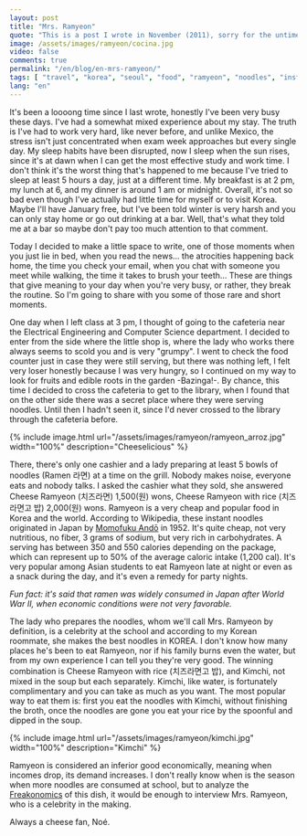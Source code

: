 ```yaml
---
layout: post
title: "Mrs. Ramyeon"
quote: "This is a post I wrote in November (2011), sorry for the untimeliness of my life story."
image: /assets/images/ramyeon/cocina.jpg
video: false
comments: true
permalink: "/en/blog/en-mrs-ramyeon/"
tags: [ "travel", "korea", "seoul", "food", "ramyeon", "noodles", "instant-noodles", "cheese", "kimchi" ]
lang: "en"
---
```


It's been a loooong time since I last wrote, honestly I've been very busy these days. I've had a somewhat mixed experience about my stay. The truth is I've had to work very hard, like never before, and unlike Mexico, the stress isn't just concentrated when exam week approaches but every single day. My sleep habits have been disrupted, now I sleep when the sun rises, since it's at dawn when I can get the most effective study and work time. I don't think it's the worst thing that's happened to me because I've tried to sleep at least 5 hours a day, just at a different time. My breakfast is at 2 pm, my lunch at 6, and my dinner is around 1 am or midnight. Overall, it's not so bad even though I've actually had little time for myself or to visit Korea. Maybe I'll have January free, but I've been told winter is very harsh and you can only stay home or go out drinking at a bar. Well, that's what they told me at a bar so maybe don't pay too much attention to that comment.

Today I decided to make a little space to write, one of those moments when you just lie in bed, when you read the news... the atrocities happening back home, the time you check your email, when you chat with someone you meet while walking, the time it takes to brush your teeth... These are things that give meaning to your day when you're very busy, or rather, they break the routine. So I'm going to share with you some of those rare and short moments.

One day when I left class at 3 pm, I thought of going to the cafeteria near the Electrical Engineering and Computer Science department. I decided to enter from the side where the little shop is, where the lady who works there always seems to scold you and is very "grumpy". I went to check the food counter just in case they were still serving, but there was nothing left, I felt very loser honestly because I was very hungry, so I continued on my way to look for fruits and edible roots in the garden -Bazinga!-. By chance, this time I decided to cross the cafeteria to get to the library, when I found that on the other side there was a secret place where they were serving noodles. Until then I hadn't seen it, since I'd never crossed to the library through the cafeteria before.

{% include image.html url="/assets/images/ramyeon/ramyeon_arroz.jpg" width="100%" description="Cheeselicious" %}

There, there's only one cashier and a lady preparing at least 5 bowls of noodles (Ramen 라면) at a time on the grill. Nobody makes noise, everyone eats and nobody talks. I asked the cashier what they sold, she answered Cheese Ramyeon (치즈라면) 1,500(원) wons, Cheese Ramyeon with rice (치즈라면고 밥) 2,000(원) wons. Ramyeon is a very cheap and popular food in Korea and the world. According to Wikipedia, these instant noodles originated in Japan by [Momofuku Andō](https://en.wikipedia.org/wiki/Momofuku_Ando) in 1952. It's quite cheap, not very nutritious, no fiber, 3 grams of sodium, but very rich in carbohydrates. A serving has between 350 and 550 calories depending on the package, which can represent up to 50% of the average caloric intake (1,200 cal). It's very popular among Asian students to eat Ramyeon late at night or even as a snack during the day, and it's even a remedy for party nights.

<cite>
Fun fact: it's said that ramen was widely consumed in Japan after World War II, when economic conditions were not very favorable.
</cite>

The lady who prepares the noodles, whom we'll call Mrs. Ramyeon by definition, is a celebrity at the school and according to my Korean roommate, she makes the best noodles in KOREA. I don't know how many places he's been to eat Ramyeon, nor if his family burns even the water, but from my own experience I can tell you they're very good. The winning combination is Cheese Ramyeon with rice (치즈라면고 밥), and Kimchi, not mixed in the soup but each separately. Kimchi, like water, is fortunately complimentary and you can take as much as you want. The most popular way to eat them is: first you eat the noodles with Kimchi, without finishing the broth, once the noodles are gone you eat your rice by the spoonful and dipped in the soup.

{% include image.html url="/assets/images/ramyeon/kimchi.jpg" width="100%" description="Kimchi" %}

Ramyeon is considered an inferior good economically, meaning when incomes drop, its demand increases. I don't really know when is the season when more noodles are consumed at school, but to analyze the [Freakonomics](http://en.wikipedia.org/wiki/Freakonomics) of this dish, it would be enough to interview Mrs. Ramyeon, who is a celebrity in the making.

Always a cheese fan, Noé.
